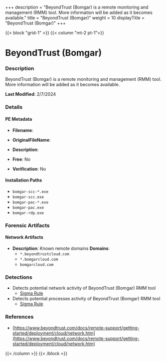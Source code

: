 +++
description = "BeyondTrust (Bomgar) is a remote monitoring and management (RMM) tool. More information will be added as it becomes available."
title = "BeyondTrust (Bomgar)"
weight = 10
displayTitle = "BeyondTrust (Bomgar)"
+++


{{< block "grid-1" >}}
{{< column "mt-2 pt-1">}}

# BeyondTrust (Bomgar)


### Description

BeyondTrust (Bomgar) is a remote monitoring and management (RMM) tool. More information will be added as it becomes available.



**Last Modified**: 2/7/2024

### Details


#### PE Metadata
- **Filename**: 
- **OriginalFileName**: 
- **Description**: 


- **Free**: No

- **Verification**: No




#### Installation Paths
- `bomgar-scc-*.exe`
- `bomgar-scc.exe`
- `bomgar-pac-*.exe`
- `bomgar-pac.exe`
- `bomgar-rdp.exe`

### Forensic Artifacts




#### Network Artifacts
- **Description**: Known remote domains  **Domains**:
    - `*.beyondtrustcloud.com`
    - `*.bomgarcloud.com`
    - `bomgarcloud.com`


### Detections
- Detects potential network activity of BeyondTrust (Bomgar) RMM tool
  - [Sigma Rule](https://github.com/magicsword-io/LOLRMM/blob/main/detections/sigma/beyondtrust__bomgar__network_sigma.yml)
- Detects potential processes activity of BeyondTrust (Bomgar) RMM tool
  - [Sigma Rule](https://github.com/magicsword-io/LOLRMM/blob/main/detections/sigma/beyondtrust__bomgar__processes_sigma.yml)

### References
- [https://www.beyondtrust.com/docs/remote-support/getting-started/deployment/cloud/network.htm](https://www.beyondtrust.com/docs/remote-support/getting-started/deployment/cloud/network.htm)



{{< /column >}}
{{< /block >}}
